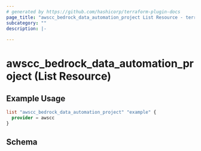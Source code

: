 ```yaml
---
# generated by https://github.com/hashicorp/terraform-plugin-docs
page_title: "awscc_bedrock_data_automation_project List Resource - terraform-provider-awscc"
subcategory: ""
description: |-
  
---
```


# awscc_bedrock_data_automation_project (List Resource)



## Example Usage

```terraform
list "awscc_bedrock_data_automation_project" "example" {
  provider = awscc
}
```

<!-- schema generated by tfplugindocs -->
## Schema
